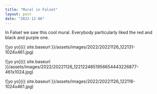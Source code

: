 ```yaml
---
title: "Mural in Falset"
layout: post
date: "2022-12-06"
---
```


In Falset we saw this cool mural. Everybody particularly liked the red and black and purple one.

![yo yo]({{ site.baseurl }}/assets/images/2022/20221126_122131-1024x461.jpg)

![yo yo]({{ site.baseurl }}/assets/images/2022/20221126_1221224851956654443226877-461x1024.jpg)

![yo yo]({{ site.baseurl }}/assets/images/2022/20221126_122116-1024x461.jpg)
